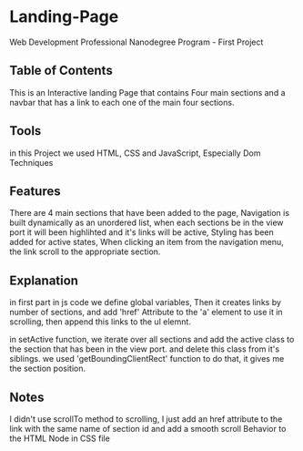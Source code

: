 # Landing-Page
Web Development Professional Nanodegree Program - First Project


## Table of Contents

This is an Interactive landing Page that contains Four main sections and a navbar that has a link to each one of the main four sections.

## Tools

in this Project we used 
HTML,
CSS and
JavaScript, Especially Dom Techniques 

## Features

There are 4 main sections that have been added to the page,
Navigation is built dynamically as an unordered list,
when each sections be in the view port it will been highlihted and it's links will be active,
Styling has been added for active states,
When clicking an item from the navigation menu, the link scroll to the appropriate section. 

## Explanation
in first part in js code we define global variables,
Then it creates links by number of sections,
and add 'href' Attribute to the 'a' element to use it in scrolling,
then append this links to the ul elemnt.


in setActive function,
we iterate over all sections and add the active class to the section that has been in the view port.
and delete this class from it's siblings.
we used 'getBoundingClientRect' function to do that, it gives me the section position.

## Notes

I didn't use scrollTo method to scrolling, I just add an href attribute to the link with the same name of section id and add a smooth scroll Behavior to the HTML Node in CSS file
